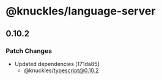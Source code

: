# @knuckles/language-server

## 0.10.2

### Patch Changes

- Updated dependencies [171da85]
  - @knuckles/typescript@0.10.2
